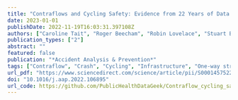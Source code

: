 ```yaml
---
title: "Contraflows and Cycling Safety: Evidence from 22 Years of Data Involving 508 One-Way Streets"
date: 2023-01-01
publishDate: 2022-11-19T16:03:31.397108Z
authors: ["Caroline Tait", "Roger Beecham", "Robin Lovelace", "Stuart Barber"]
publication_types: ["2"]
abstract: ""
featured: false
publication: "*Accident Analysis & Prevention*"
tags: ["Contraflow", "Crash", "Cycling", "Infrastructure", "One-way streets"]
url_pdf: "https://www.sciencedirect.com/science/article/pii/S000145752200330X"
doi: "10.1016/j.aap.2022.106895"
url_code: https://github.com/PublicHealthDataGeek/Contraflow_cycling_safety
---
```


